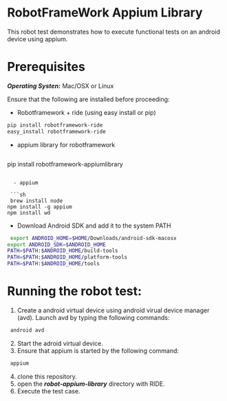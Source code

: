 RobotFrameWork Appium Library
=========

This robot test demonstrates how to execute functional tests on an android device using appium.

Prerequisites
=========

***Operating Systen:*** Mac/OSX or Linux

Ensure that the following are installed before proceeding:

  - Robotframework + ride (using easy install or pip)
 
 ```sh
pip install robotframework-ride
easy_install robotframework-ride
```  
  -  appium library for robotframework
     ```sh
   pip install robotframework-appiumlibrary  
``` 

  - appium
  
 ```sh
 brew install node     
npm install -g appium  
npm install wd         
```  

  - Download Android SDK and add it to the system PATH
   
 ```sh
  export ANDROID_HOME=$HOME/Downloads/android-sdk-macosx
export ANDROID_SDK=$ANDROID_HOME
PATH=$PATH:$ANDROID_HOME/build-tools
PATH=$PATH:$ANDROID_HOME/platform-tools
PATH=$PATH:$ANDROID_HOME/tools   
``` 
Running the robot test:
=========
 1. Create a android virtual device using android virual device manager (avd). Launch avd by typing the following commands:
    
   ```sh
    android avd
   ``` 
 2. Start the adroid virtual device.
 3. Ensure that appium is started by the following command:

   ```sh
    appium  
   ``` 
 4. clone this repository.
 5. open the ***robot-appium-library*** directory with RIDE.
 6. Execute the test case.
